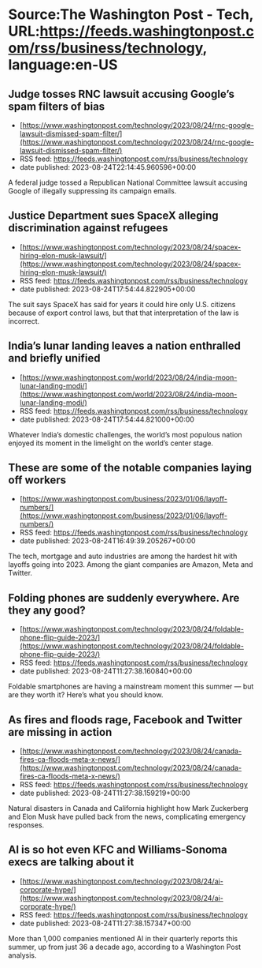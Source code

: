 # Source:The Washington Post - Tech, URL:https://feeds.washingtonpost.com/rss/business/technology, language:en-US

## Judge tosses RNC lawsuit accusing Google’s spam filters of bias
 - [https://www.washingtonpost.com/technology/2023/08/24/rnc-google-lawsuit-dismissed-spam-filter/](https://www.washingtonpost.com/technology/2023/08/24/rnc-google-lawsuit-dismissed-spam-filter/)
 - RSS feed: https://feeds.washingtonpost.com/rss/business/technology
 - date published: 2023-08-24T22:14:45.960596+00:00

A federal judge tossed a Republican National Committee lawsuit accusing Google of illegally suppressing its campaign emails.

## Justice Department sues SpaceX alleging discrimination against refugees
 - [https://www.washingtonpost.com/technology/2023/08/24/spacex-hiring-elon-musk-lawsuit/](https://www.washingtonpost.com/technology/2023/08/24/spacex-hiring-elon-musk-lawsuit/)
 - RSS feed: https://feeds.washingtonpost.com/rss/business/technology
 - date published: 2023-08-24T17:54:44.822905+00:00

The suit says SpaceX has said for years it could hire only U.S. citizens because of export control laws, but that that interpretation of the law is incorrect.

## India’s lunar landing leaves a nation enthralled and briefly unified
 - [https://www.washingtonpost.com/world/2023/08/24/india-moon-lunar-landing-modi/](https://www.washingtonpost.com/world/2023/08/24/india-moon-lunar-landing-modi/)
 - RSS feed: https://feeds.washingtonpost.com/rss/business/technology
 - date published: 2023-08-24T17:54:44.821000+00:00

Whatever India’s domestic challenges, the world’s most populous nation enjoyed its moment in the limelight on the world’s center stage.

## These are some of the notable companies laying off workers
 - [https://www.washingtonpost.com/business/2023/01/06/layoff-numbers/](https://www.washingtonpost.com/business/2023/01/06/layoff-numbers/)
 - RSS feed: https://feeds.washingtonpost.com/rss/business/technology
 - date published: 2023-08-24T16:49:39.205267+00:00

The tech, mortgage and auto industries are among the hardest hit with layoffs going into 2023. Among the giant companies are Amazon, Meta and Twitter.

## Folding phones are suddenly everywhere. Are they any good?
 - [https://www.washingtonpost.com/technology/2023/08/24/foldable-phone-flip-guide-2023/](https://www.washingtonpost.com/technology/2023/08/24/foldable-phone-flip-guide-2023/)
 - RSS feed: https://feeds.washingtonpost.com/rss/business/technology
 - date published: 2023-08-24T11:27:38.160840+00:00

Foldable smartphones are having a mainstream moment this summer — but are they worth it? Here’s what you should know.

## As fires and floods rage, Facebook and Twitter are missing in action
 - [https://www.washingtonpost.com/technology/2023/08/24/canada-fires-ca-floods-meta-x-news/](https://www.washingtonpost.com/technology/2023/08/24/canada-fires-ca-floods-meta-x-news/)
 - RSS feed: https://feeds.washingtonpost.com/rss/business/technology
 - date published: 2023-08-24T11:27:38.159219+00:00

Natural disasters in Canada and California highlight how Mark Zuckerberg and Elon Musk have pulled back from the news, complicating emergency responses.

## AI is so hot even KFC and Williams-Sonoma execs are talking about it
 - [https://www.washingtonpost.com/technology/2023/08/24/ai-corporate-hype/](https://www.washingtonpost.com/technology/2023/08/24/ai-corporate-hype/)
 - RSS feed: https://feeds.washingtonpost.com/rss/business/technology
 - date published: 2023-08-24T11:27:38.157347+00:00

More than 1,000 companies mentioned AI in their quarterly reports this summer, up from just 36 a decade ago, according to a Washington Post analysis.

